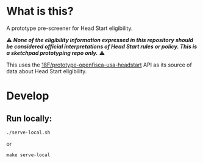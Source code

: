 # What is this?

A prototype pre-screener for Head Start eligibility.

⚠️ ***None of the eligibility information expressed in this repository should be considered official interpretations of Head Start rules or policy. This is a sketchpad prototyping repo only.*** ⚠️

This uses the [18F/prototype-openfisca-usa-headstart](https://github.com/18F/prototype-openfisca-usa-headstart) API as its source of data about Head Start eligibility.

# Develop

## Run locally:

```
./serve-local.sh
```

or

```
make serve-local
```